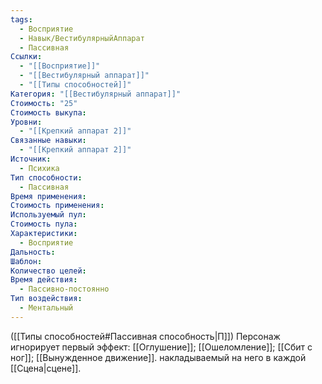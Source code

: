 ```yaml
---
tags:
  - Восприятие
  - Навык/ВестибулярныйАппарат
  - Пассивная
Ссылки:
  - "[[Восприятие]]"
  - "[[Вестибулярный аппарат]]"
  - "[[Типы способностей]]"
Категория: "[[Вестибулярный аппарат]]"
Стоимость: "25"
Стоимость выкупа: 
Уровни:
  - "[[Крепкий аппарат 2]]"
Связанные навыки:
  - "[[Крепкий аппарат 2]]"
Источник:
  - Психика
Тип способности:
  - Пассивная
Время применения: 
Стоимость применения: 
Используемый пул: 
Стоимость пула: 
Характеристики:
  - Восприятие
Дальность: 
Шаблон: 
Количество целей: 
Время действия:
  - Пассивно-постоянно
Тип воздействия:
  - Ментальный
---
```

([[Типы способностей#Пассивная способность|П]]) Персонаж игнорирует первый эффект: [[Оглушение]]; [[Ошеломление]]; [[Сбит с ног]]; [[Вынужденное движение]].   накладываемый на него в каждой [[Сцена|сцене]].